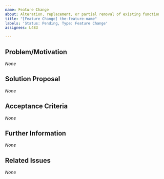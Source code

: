 ```yaml
---
name: Feature Change
about: Alteration, replacement, or partial removal of existing functionality
title: "[Feature Change] the-feature-name"
labels: 'Status: Pending, Type: Feature Change'
assignees: L483

---
```


<!--
How to use this template:
If the feature's functionality does not change essentially:
    Reuse the feature name mentioned in the title of the original issue that introduced the feature that should be changed
    OR
    Reuse the feature name mentioned in the title of the most recent resolved feature change request that changed that specific feature
Otherwise, for drastical feature changes use a new fitting feature name

The feature name has to be written in kebap-case.
Keep all of the text encapsulated in comments, even though it will not be rendered.
Only add text in the places that are filled with *None* default and replace *None* with your text.
-->

## Problem/Motivation
<!-- describe your problem or motivation that caused your feature change request as detailed as possible -->
*None*

## Solution Proposal
<!-- describe the solution you have in mind as detailed as possible -->
*None*

## Acceptance Criteria
<!-- specify the acceptance criteria as a task list with one or more entries: https://docs.github.com/en/get-started/writing-on-github/working-with-advanced-formatting/about-task-lists -->
*None*

## Further Information
<!-- add additional helpful, issue related information such as links, screenshots, sketches, your own considerations and thoughts, etc. -->
*None*

## Related Issues
<!--
add a bullet point list of other related issues in case there are any
the list has to contain at least either:
    the original issue that introduced the feature that should be changed
    OR
    the most recent resolved feature change request that changed that specific feature
-->
*None*

<!--
Label usage:
- select any number of fitting labels with a "Flag: " prefix
- select any number of fitting labels with a "For: " prefix
- select EXACTLY ONE label with a "Priority: " prefix
- select EXACTLY ONE label with a "Scope: " prefix
- do not add, change or remove any label with a "Status: " or "Type: " prefix

Look at the label descriptions to get a better understanding of them and pick the most fitting.
If more than one "Type: " label fits the issue, it is a good indicator that the issue mixes concerns.
The issue should then be split into multiple issues in a way that each new issue falls EXACTLY INTO ONE category.
-->
